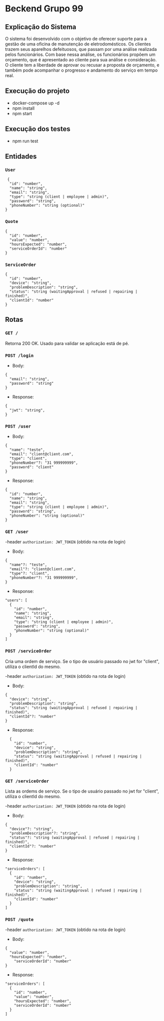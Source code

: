 # Beckend Grupo 99

## Explicação do Sistema

O sistema foi desenvolvido com o objetivo de oferecer suporte para a gestão de uma oficina de manutenção de eletrodomésticos.
Os clientes trazem seus aparelhos defeituosos, que passam por uma análise realizada pelos funcionários. Com base nessa análise,
os funcionários propõem um orçamento, que é apresentado ao cliente para sua análise e consideração. O cliente tem a liberdade de
aprovar ou recusar a proposta de orçamento, e também pode acompanhar o progresso e andamento do serviço em tempo real.

## Execução do projeto
- docker-compose up -d
- npm install
- npm start

## Execução dos testes
- npm run test


## Entidades
### `User`
```
 {
  "id": "number",
  "name": "string",
  "email": "string",
  "type": "string (client | employee | admin)",
  "password": "string",
  "phoneNumber": "string (optional)"
}
```
### `Quote`
```
{
  "id": "number",
  "value": "number",
  "hoursExpected": "number",
  "serviceOrderId": "number"
}
```
### `ServiceOrder`
```
{
  "id": "number",
  "device": "string",
  "problemDescription": "string",
  "status": "string (waitingApproval | refused | repairing | finished)",
  "clientId": "number"
}
```

## Rotas

### `GET /`

Retorna 200 OK. Usado para validar se aplicação está de pé.

### `POST /login`

- Body: 
```
{
  "email": "string",
  "password": "string"
}
```

- Response: 
```
{
  "jwt": "string",
}
```

### `POST /user`
- Body: 
```
{
  "name": "teste",
  "email": "client@client.com",
  "type": "client",
  "phoneNumber"?: "31 999999999",
  "password": "client"
}
```

- Response: 
```
{
  "id": "number",
  "name": "string",
  "email": "string",
  "type": "string (client | employee | admin)",
  "password": "string",
  "phoneNumber": "string (optional)"
}
```

### `GET /user`
-header ``authorization: JWT_TOKEN`` (obtido na rota de login)
- Body: 
```
{
  "name"?: "teste",
  "email"?: "client@client.com",
  "type"?: "client",
  "phoneNumber"?: "31 999999999",
}
```
- Response: 
```
"users": [
  {
    "id": "number",
    "name": "string",
    "email": "string",
    "type": "string (client | employee | admin)",
    "password": "string",
    "phoneNumber": "string (optional)"
  }
]
```

### `POST /serviceOrder`

Cria uma ordem de serviço. Se o tipo de usuário passado no jwt for "client", utiliza o clientId do mesmo.

-header ``authorization: JWT_TOKEN`` (obtido na rota de login)
- Body: 
```
{
  "device": "string",
  "problemDescription": "string",
  "status": "string (waitingApproval | refused | repairing | finished)",
  "clientId"?: "number"
}
```

- Response: 
```
  {
    "id": "number",
    "device": "string",
    "problemDescription": "string",
    "status": "string (waitingApproval | refused | repairing | finished)",
    "clientId": "number"
  }
```

### `GET /serviceOrder`
Lista as ordems de serviço. Se o tipo de usuário passado no jwt for "client", utiliza o clientId do mesmo.

-header ``authorization: JWT_TOKEN`` (obtido na rota de login)
- Body: 
```
{
  "device"?: "string",
  "problemDescription"?: "string",
  "status"?: "string (waitingApproval | refused | repairing | finished)",
  "clientId"?: "number"
}
```
- Response: 
```
"serviceOrders": [
  {
    "id": "number",
    "device": "string",
    "problemDescription": "string",
    "status": "string (waitingApproval | refused | repairing | finished)",
    "clientId": "number"
  }
]
```

### `POST /quote`

-header ``authorization: JWT_TOKEN`` (obtido na rota de login)
- Body: 
```
{
  "value": "number",
  "hoursExpected": "number",
	"serviceOrderId": "number"
}
```
- Response: 
```
"serviceOrders": [
  {
    "id": "number",
    "value": "number",
    "hoursExpected": "number",
    "serviceOrderId": "number"
  }
]
```